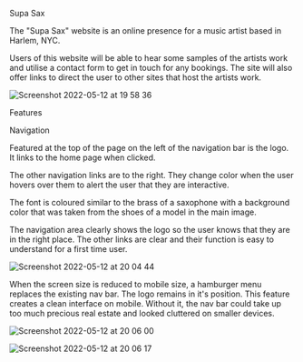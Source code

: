 Supa Sax

The "Supa Sax" website is an online presence for a music artist based in Harlem, NYC.

Users of this website will be able to hear some samples of the artists work and utilise a contact form to get in touch for any bookings. The site will also offer links to direct the user to other sites that host the artists work.

![Screenshot 2022-05-12 at 19 58 36](https://user-images.githubusercontent.com/98256205/168149131-4aced680-395f-458e-88a5-33d0ad595c06.png)

Features

Navigation 

Featured at the top of the page on the left of the navigation bar is the logo. It links to the home page when clicked.

The other navigation links are to the right. They change color when the user hovers over them to alert the user that they are interactive.

The font is coloured similar to the brass of a saxophone with a background color that was taken from the shoes of a model in the main image. 

The navigation area clearly shows the logo so the user knows that they are in the right place. The other links are clear and their function is easy to understand for a first time user.



![Screenshot 2022-05-12 at 20 04 44](https://user-images.githubusercontent.com/98256205/168149757-109d577e-9ccf-406d-b97d-2ee1adca43b7.png)

When the screen size is reduced to mobile size, a hamburger menu replaces the existing nav bar. The logo remains in it's position. This feature creates a clean interface on mobile. Without it, the nav bar could take up too much precious real estate and looked cluttered on smaller devices.

![Screenshot 2022-05-12 at 20 06 00](https://user-images.githubusercontent.com/98256205/168149951-2adb87c6-cc3e-4d36-8a33-d661e30b0379.png)


![Screenshot 2022-05-12 at 20 06 17](https://user-images.githubusercontent.com/98256205/168149959-72d8bf0e-36df-44e0-b575-414b5d079d6f.png)
